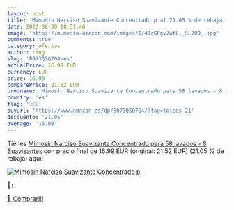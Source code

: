 ```yaml
---
layout: post
title: 'Mimosín Narciso Suavizante Concentrado p al 21.05 % de rebaja'
date: 2020-06-30 10:51:46
image: 'https://m.media-amazon.com/images/I/41rGFgy2wtL._SL200_.jpg'
comments: true
category: ofertas
author: ring
slug: 'B073QSQ7Q4-es'
actualPrice: 16.99 EUR
currency: EUR
price: 16.99
comparePrice: 21.52 EUR
prodname: 'Mimosín Narciso Suavizante Concentrado para 58 lavados - 8 Suavizantes'
country: 'es'
flag: '🇪🇸'
buyurl: 'https://www.amazon.es/dp/B073QSQ7Q4/?tag=tolees-21'
descuento: '21.05'
average: '16.99'
---
```


Tienes [Mimosín Narciso Suavizante Concentrado para 58 lavados - 8 Suavizantes](https://www.amazon.es/dp/B073QSQ7Q4/?tag=tolees-21) con precio final de  16.99 EUR (original: 21.52 EUR) (21.05 %  de rebaja) aqui!

[![Mimosín Narciso Suavizante Concentrado p](https://m.media-amazon.com/images/I/41rGFgy2wtL._SL200_.jpg)](https://www.amazon.es/dp/B073QSQ7Q4/?tag=tolees-21)

🔎:


[🛒 Comprar!!!](https://www.amazon.es/dp/B073QSQ7Q4/?tag=tolees-21)
